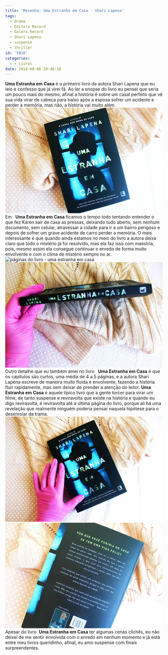 ```yaml
---
title: 'Resenha: Uma Estranha em Casa - Shari Lapena'
tags:
  - drama
  - Editora Record
  - Galera Record
  - Shari Lapena
  - suspense
  - thriller
id: '5810'
categories:
  - - Livros
date: 2018-08-06 20:46:18
---
```


**Uma Estranha em Casa** é o primeiro livro da autora Shari Lapena que eu leio e confesso que já virei fã. Ao ler a snopse do livro eu pensei que seria um pouco mais do mesmo, afinal a história é sobre um casal perfeito que vê sua vida virar de cabeça para baixo após a esposa sofrer um acidente e perder a memória, mas não, a história vai muito além. ![capa do livro - uma estranha em casa](/wp-content/uploads/2018/07/capa-livro-uma-estranha-em-casa.jpg) Em   **Uma Estranha em Casa** ficamos o tempo todo tentando entender o que fez Karen sair de casa as pressas, deixando tudo aberto, sem nenhum documento, sem celular, atravessar a cidade para ir a um bairro perigoso e depois de sofrer um grave acidente de carro perder a memória. O mais interessante é que quando ainda estamos no meio do livro a autora deixa claro que todo o mistério já foi resolvido, mas ela faz isso com maestria, pois, mesmo assim ela consegue continuar o enredo de forma muito envolvente e com o clima de mistério sempre no ar. ![páginas do livro - uma estranha em casa](/wp-content/uploads/2018/08/páginas-do-livro-uma-estraha-em-casa.jpg) ![lombada do livro - uma estranha em casa](/wp-content/uploads/2018/08/lombada-livro-uma-estranha-em-casa.jpg) Outro detalhe que eu também amei no livro   **Uma Estranha em Casa** é que os capítulos são curtos, uma média de 4 a 5 páginas, e a autora Shari Lapena escreve de maneira muito fluida e envolvente, fazendo a história fluir rapidamente, mas sem deixar de prender a atenção do leitor. **Uma Estranha em Casa** é aquele típico livro que a gente torcer para virar um filme, de tanto suspense e reviravolta que existe na história e quando eu digo reviravolta, é reviravolta até a última página do livro, porque ali há uma revelação que realmente ninguém poderia pensar naquela hipótese para o desenrolar da trama. ![livro - uma estranha em casa](/wp-content/uploads/2018/08/capa-livro-uma-estranha-em-casa-com-luva-rosa.jpg) ![contra capa - uma estranha em casa](/wp-content/uploads/2018/08/contra-capa-livro-uma-estranha-em-casa.jpg) Apesar do livro  **Uma Estranha em Casa** ter algumas cenas clichês, eu não deixei de me sentir envolvida com o enredo em nenhum momento e já está entre meu livros queridinho, afinal, eu amo suspense com finais surpreendentes.
